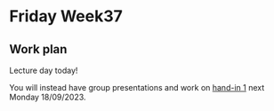 # Friday Week37

## Work plan

Lecture day today!

You will instead have group presentations and work on [hand-in 1](https://github.com/Jilong-Jerome/Evolutionary_Thinking_2022/tree/main/handin_1) next Monday 18/09/2023.
